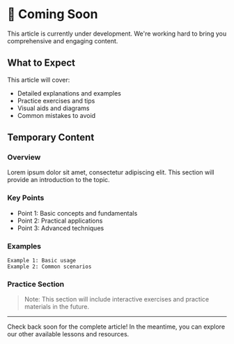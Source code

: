 # 🚧 Coming Soon

This article is currently under development. We're working hard to bring you comprehensive and engaging content.

## What to Expect

This article will cover:

- Detailed explanations and examples
- Practice exercises and tips
- Visual aids and diagrams
- Common mistakes to avoid

## Temporary Content

### Overview
Lorem ipsum dolor sit amet, consectetur adipiscing elit. This section will provide an introduction to the topic.

### Key Points
- Point 1: Basic concepts and fundamentals
- Point 2: Practical applications
- Point 3: Advanced techniques

### Examples
```
Example 1: Basic usage
Example 2: Common scenarios
```

### Practice Section
> Note: This section will include interactive exercises and practice materials in the future.

---

Check back soon for the complete article! In the meantime, you can explore our other available lessons and resources. 